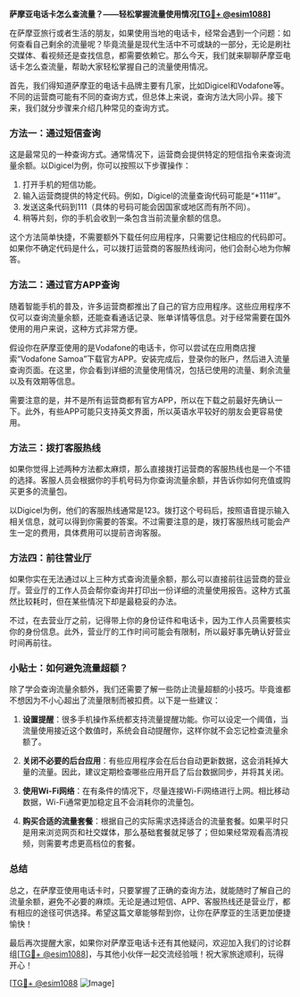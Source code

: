 **萨摩亚电话卡怎么查流量？——轻松掌握流量使用情况[[TG💪+ @esim1088](https://t.me/s/esim1088)]**

在萨摩亚旅行或者生活的朋友，如果使用当地的电话卡，经常会遇到一个问题：如何查看自己剩余的流量呢？毕竟流量是现代生活中不可或缺的一部分，无论是刷社交媒体、看视频还是查找信息，都需要依赖它。那么今天，我们就来聊聊萨摩亚电话卡怎么查流量，帮助大家轻松掌握自己的流量使用情况。

首先，我们得知道萨摩亚的电话卡品牌主要有几家，比如Digicel和Vodafone等。不同的运营商可能有不同的查询方式，但总体上来说，查询方法大同小异。接下来，我们就分步骤来介绍几种常见的查询方式。

### 方法一：通过短信查询

这是最常见的一种查询方式。通常情况下，运营商会提供特定的短信指令来查询流量余额。以Digicel为例，你可以按照以下步骤操作：

1. 打开手机的短信功能。
2. 输入运营商提供的特定代码。例如，Digicel的流量查询代码可能是“*111#”。
3. 发送这条代码到111（具体的号码可能会因国家或地区而有所不同）。
4. 稍等片刻，你的手机会收到一条包含当前流量余额的信息。

这个方法简单快捷，不需要额外下载任何应用程序，只需要记住相应的代码即可。如果你不确定代码是什么，可以拨打运营商的客服热线询问，他们会耐心地为你解答。

### 方法二：通过官方APP查询

随着智能手机的普及，许多运营商都推出了自己的官方应用程序。这些应用程序不仅可以查询流量余额，还能查看通话记录、账单详情等信息。对于经常需要在国外使用的用户来说，这种方式非常方便。

假设你在萨摩亚使用的是Vodafone的电话卡，你可以尝试在应用商店搜索“Vodafone Samoa”下载官方APP。安装完成后，登录你的账户，然后进入流量查询页面。在这里，你会看到详细的流量使用情况，包括已使用的流量、剩余流量以及有效期等信息。

需要注意的是，并不是所有运营商都有官方APP，所以在下载之前最好先确认一下。此外，有些APP可能只支持英文界面，所以英语水平较好的朋友会更容易使用。

### 方法三：拨打客服热线

如果你觉得上述两种方法都太麻烦，那么直接拨打运营商的客服热线也是一个不错的选择。客服人员会根据你的手机号码为你查询流量余额，并告诉你如何充值或购买更多的流量包。

以Digicel为例，他们的客服热线通常是123。拨打这个号码后，按照语音提示输入相关信息，就可以得到你需要的答案。不过需要注意的是，拨打客服热线可能会产生一定的费用，具体费用可以提前咨询客服。

### 方法四：前往营业厅

如果你实在无法通过以上三种方式查询流量余额，那么可以直接前往运营商的营业厅。营业厅的工作人员会帮你查询并打印出一份详细的流量使用报告。这种方式虽然比较耗时，但在某些情况下却是最稳妥的办法。

不过，在去营业厅之前，记得带上你的身份证件和电话卡，因为工作人员需要核实你的身份信息。此外，营业厅的工作时间可能会有限制，所以最好事先确认好营业时间再前往。

### 小贴士：如何避免流量超额？

除了学会查询流量余额外，我们还需要了解一些防止流量超额的小技巧。毕竟谁都不想因为不小心超出了流量限制而被扣费。以下是一些建议：

1. **设置提醒**：很多手机操作系统都支持流量提醒功能。你可以设定一个阈值，当流量使用接近这个数值时，系统会自动提醒你，这样你就不会忘记检查流量余额了。
   
2. **关闭不必要的后台应用**：有些应用程序会在后台自动更新数据，这会消耗掉大量的流量。因此，建议定期检查哪些应用开启了后台数据同步，并将其关闭。

3. **使用Wi-Fi网络**：在有条件的情况下，尽量连接Wi-Fi网络进行上网。相比移动数据，Wi-Fi通常更加稳定且不会消耗你的流量包。

4. **购买合适的流量套餐**：根据自己的实际需求选择适合的流量套餐。如果平时只是用来浏览网页和社交媒体，那么基础套餐就足够了；但如果经常观看高清视频，则需要考虑更高档位的套餐。

### 总结

总之，在萨摩亚使用电话卡时，只要掌握了正确的查询方法，就能随时了解自己的流量余额，避免不必要的麻烦。无论是通过短信、APP、客服热线还是营业厅，都有相应的途径可供选择。希望这篇文章能够帮到你，让你在萨摩亚的生活更加便捷愉快！

最后再次提醒大家，如果你对萨摩亚电话卡还有其他疑问，欢迎加入我们的讨论群组[[TG💪+ @esim1088](https://t.me/s/esim1088)]，与其他小伙伴一起交流经验哦！祝大家旅途顺利，玩得开心！

[[TG💪+ @esim1088](https://t.me/s/esim1088) ![Image](https://i.postimg.cc/4NQfJmqS/Snipaste-2025-05-13-00-14-12.png)]